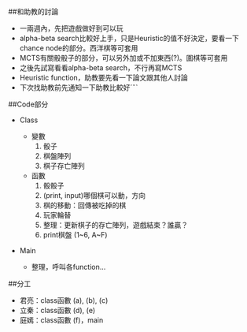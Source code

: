 ##和助教的討論
- 一兩週內，先把遊戲做好到可以玩
- alpha-beta search比較好上手，只是Heuristic的值不好決定，要看一下chance node的部分。西洋棋等可套用
- MCTS有關骰骰子的部分，可以另外加或不加東西(?)。圍棋等可套用
- 之後先試寫看看alpha-beta search，不行再寫MCTS
- Heuristic function，助教要先看一下論文跟其他人討論
- 下次找助教前先通知一下助教比較好ˊˇˋ

##Code部分
- Class
  - 變數
    1. 骰子
    2. 棋盤陣列
    3. 棋子存亡陣列
  - 函數
    1. 骰骰子
    2. (print, input)哪個棋可以動，方向
    3. 棋的移動：回傳被吃掉的棋
    4. 玩家輪替
    5. 整理：更新棋子的存亡陣列，遊戲結束？誰贏？
    6. print棋盤 (1~6, A~F)

- Main
  - 整理，呼叫各function...

##分工
- 君亮：class函數 (a), (b), (c)
- 立秦：class函數 (d), (e)
- 庭嫣：class函數 (f)，main
